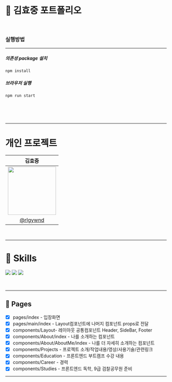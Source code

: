 <!-- <div align='center'> -->

# 📝 김효중 포트폴리오

<br />

### 실행방법

---

##### 의존성 package 설치

```
npm install
```

##### 브라우저 실행

```
npm run start

```

<br /><br /><br />

---

# 개인 프로젝트

|                                   김효중                                   |
| :------------------------------------------------------------------------: |
| <img src="https://avatars.githubusercontent.com/u/89366562?v=4" width=150> |
|                   [@rlgywnd](https://github.com/rlgywnd)                   |

<br />

---

# 🔎 Skills

<img src="https://img.shields.io/badge/html5-E34F26?style=for-the-badge&logo=html5&logoColor=white"> <img src="https://img.shields.io/badge/react-61DAFB?style=for-the-badge&logo=react&logoColor=black"> <img src="https://img.shields.io/badge/styled_components-DB7093?style=for-the-badge&logo=styledcomponents&logoColor=white">

<br />

---

## 📜 Pages

- [x] pages/index - 입장화면
- [x] pages/main/index - Layout컴포넌트에 나머지 컴포넌트 props로 전달
- [x] components/Layout- 레이아웃 공통컴포넌트 Header, SideBar, Footer
- [x] components/About/index - 나를 소개하는 컴포넌트
- [x] components/About/AboutMe/index - 나를 더 자세히 소개하는 컴포넌트
- [x] components/Projects - 프로젝트 소개/작업내용/영상/사용기술/관련링크
- [x] components/Education - 프론트엔드 부트캠프 수강 내용
- [x] components/Career - 경력
- [x] components/Studies - 프론트엔드 독학, 9급 검찰공무원 준비

---

<br>
